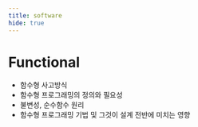```yaml
---
title: software
hide: true
---
```




# Functional

-   함수형 사고방식
-   함수형 프로그래밍의 정의와 필요성
-   불변성, 순수함수 원리
-   함수형 프로그래밍 기법 및 그것이 설계 전반에 미치는 영향

